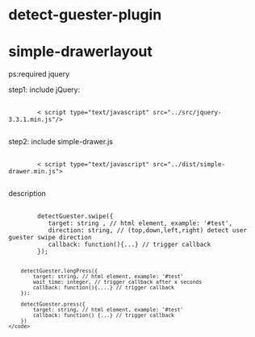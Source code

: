 # detect-guester-plugin


# simple-drawerlayout
ps:required jquery

<p>step1: include jQuery:</p>
<pre>
    <code>
        < script type="text/javascript" src="../src/jquery-3.3.1.min.js"/>
    </code>
</pre>

<p>step2: include simple-drawer.js</p>
<pre>
    <code>
        < script type="text/javascript" src="../dist/simple-drawer.min.js">
    </code>
</pre>


<p>description</p>
<pre>
    <code>
        detectGuester.swipe({
           target: string , // html element, example: '#test',
           direction: string, // (top,down,left,right) detect user guester swipe direction
           callback: function(){...} // trigger callback
        });

        detectGuester.longPress({
            target: string, // html element, example: '#test'
            wait_time: integer, // trigger callback after x seconds
            callback: function(){....} // trigger callback
        });

        detectGuester.press({
            target: string, // html element, example: '#test'
            callback: function() {...} // trigger callback
        })
    </code>
</pre>